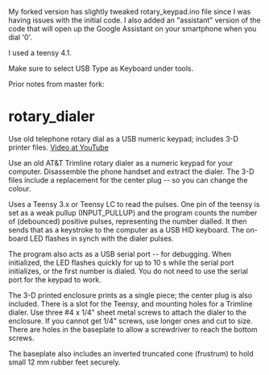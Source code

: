 My forked version has slightly tweaked rotary_keypad.ino file since I was having issues with the initial code. I also added an "assistant" version of the code that will open up the Google Assistant on your smartphone when you dial '0'.

I used a teensy 4.1. 

Make sure to select USB Type as Keyboard under tools. 


Prior notes from master fork:
# rotary_dialer
Use old telephone rotary dial as a USB numeric keypad; includes 3-D printer files. [Video at YouTube](https://www.youtube.com/watch?v=j2RmRgkIrfg)

Use an old AT&T Trimline rotary dialer as a numeric keypad for your computer. Disassemble the phone handset and extract the dialer. The 3-D files include a replacement for the center plug -- so you can change the colour.

Uses a Teensy 3.x or Teensy LC to read the pulses. One pin of the teensy is set as a weak pullup (INPUT_PULLUP) and the program counts the number of (debounced) positive pulses, representing the number dialled. It then sends that as a keystroke to the computer as a USB HID keyboard. The on-board LED flashes in synch with the dialer pulses.

The program also acts as a USB serial port -- for debugging. When initialized, the LED flashes quickly for up to 10 s while the serial port initializes, or the first number is dialed. You do not need to use the serial port for the keypad to work. 

The 3-D printed enclosure prints as a single piece; the center plug is also included. There is a slot for the Teensy, and mounting holes for a Trimline dialer. Use three #4 x 1/4" sheet metal screws to attach the dialer to the enclosure. If you cannot get 1/4" screws, use longer ones and cut to size. There are holes in the baseplate to allow a screwdriver to reach the bottom screws. 

The baseplate also includes an inverted truncated cone (frustrum) to hold small 12 mm rubber feet securely. 
